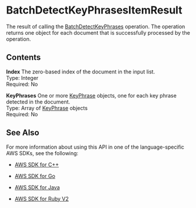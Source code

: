 # BatchDetectKeyPhrasesItemResult<a name="API_BatchDetectKeyPhrasesItemResult"></a>

The result of calling the [BatchDetectKeyPhrases](API_BatchDetectKeyPhrases.md) operation\. The operation returns one object for each document that is successfully processed by the operation\.

## Contents<a name="API_BatchDetectKeyPhrasesItemResult_Contents"></a>

 **Index**   <a name="comprehend-Type-BatchDetectKeyPhrasesItemResult-Index"></a>
The zero\-based index of the document in the input list\.  
Type: Integer  
Required: No

 **KeyPhrases**   <a name="comprehend-Type-BatchDetectKeyPhrasesItemResult-KeyPhrases"></a>
One or more [KeyPhrase](API_KeyPhrase.md) objects, one for each key phrase detected in the document\.  
Type: Array of [KeyPhrase](API_KeyPhrase.md) objects  
Required: No

## See Also<a name="API_BatchDetectKeyPhrasesItemResult_SeeAlso"></a>

For more information about using this API in one of the language\-specific AWS SDKs, see the following:

+  [AWS SDK for C\+\+](http://docs.aws.amazon.com/goto/SdkForCpp/comprehend-2017-11-27/BatchDetectKeyPhrasesItemResult) 

+  [AWS SDK for Go](http://docs.aws.amazon.com/goto/SdkForGoV1/comprehend-2017-11-27/BatchDetectKeyPhrasesItemResult) 

+  [AWS SDK for Java](http://docs.aws.amazon.com/goto/SdkForJava/comprehend-2017-11-27/BatchDetectKeyPhrasesItemResult) 

+  [AWS SDK for Ruby V2](http://docs.aws.amazon.com/goto/SdkForRubyV2/comprehend-2017-11-27/BatchDetectKeyPhrasesItemResult) 